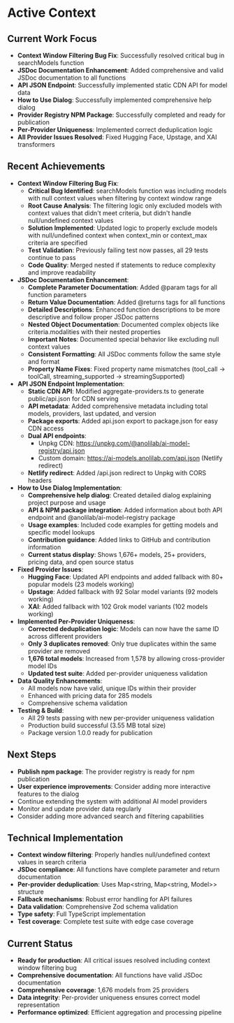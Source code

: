 # Active Context

## Current Work Focus
- **Context Window Filtering Bug Fix**: Successfully resolved critical bug in searchModels function
- **JSDoc Documentation Enhancement**: Added comprehensive and valid JSDoc documentation to all functions
- **API JSON Endpoint**: Successfully implemented static CDN API for model data
- **How to Use Dialog**: Successfully implemented comprehensive help dialog
- **Provider Registry NPM Package**: Successfully completed and ready for publication
- **Per-Provider Uniqueness**: Implemented correct deduplication logic
- **All Provider Issues Resolved**: Fixed Hugging Face, Upstage, and XAI transformers

## Recent Achievements
- **Context Window Filtering Bug Fix**:
  - **Critical Bug Identified**: searchModels function was including models with null context values when filtering by context window range
  - **Root Cause Analysis**: The filtering logic only excluded models with context values that didn't meet criteria, but didn't handle null/undefined context values
  - **Solution Implemented**: Updated logic to properly exclude models with null/undefined context when context_min or context_max criteria are specified
  - **Test Validation**: Previously failing test now passes, all 29 tests continue to pass
  - **Code Quality**: Merged nested if statements to reduce complexity and improve readability
- **JSDoc Documentation Enhancement**:
  - **Complete Parameter Documentation**: Added @param tags for all function parameters
  - **Return Value Documentation**: Added @returns tags for all functions
  - **Detailed Descriptions**: Enhanced function descriptions to be more descriptive and follow proper JSDoc patterns
  - **Nested Object Documentation**: Documented complex objects like criteria.modalities with their nested properties
  - **Important Notes**: Documented special behavior like excluding null context values
  - **Consistent Formatting**: All JSDoc comments follow the same style and format
  - **Property Name Fixes**: Fixed property name mismatches (tool_call → toolCall, streaming_supported → streamingSupported)
- **API JSON Endpoint Implementation**:
  - **Static CDN API**: Modified aggregate-providers.ts to generate public/api.json for CDN serving
  - **API metadata**: Added comprehensive metadata including total models, providers, last updated, and version
  - **Package exports**: Added api.json export to package.json for easy CDN access
  - **Dual API endpoints**: 
    - Unpkg CDN: https://unpkg.com/@anolilab/ai-model-registry/api.json
    - Custom domain: https://ai-models.anolilab.com/api.json (Netlify redirect)
  - **Netlify redirect**: Added /api.json redirect to Unpkg with CORS headers
- **How to Use Dialog Implementation**:
  - **Comprehensive help dialog**: Created detailed dialog explaining project purpose and usage
  - **API & NPM package integration**: Added information about both API endpoint and @anolilab/ai-model-registry package
  - **Usage examples**: Included code examples for getting models and specific model lookups
  - **Contribution guidance**: Added links to GitHub and contribution information
  - **Current status display**: Shows 1,676+ models, 25+ providers, pricing data, and open source status
- **Fixed Provider Issues**:
  - **Hugging Face**: Updated API endpoints and added fallback with 80+ popular models (23 models working)
  - **Upstage**: Added fallback with 92 Solar model variants (92 models working)
  - **XAI**: Added fallback with 102 Grok model variants (102 models working)
- **Implemented Per-Provider Uniqueness**:
  - **Corrected deduplication logic**: Models can now have the same ID across different providers
  - **Only 3 duplicates removed**: Only true duplicates within the same provider are removed
  - **1,676 total models**: Increased from 1,578 by allowing cross-provider model IDs
  - **Updated test suite**: Added per-provider uniqueness validation
- **Data Quality Enhancements**:
  - All models now have valid, unique IDs within their provider
  - Enhanced with pricing data for 285 models
  - Comprehensive schema validation
- **Testing & Build**:
  - All 29 tests passing with new per-provider uniqueness validation
  - Production build successful (3.55 MB total size)
  - Package version 1.0.0 ready for publication

## Next Steps
- **Publish npm package**: The provider registry is ready for npm publication
- **User experience improvements**: Consider adding more interactive features to the dialog
- Continue extending the system with additional AI model providers
- Monitor and update provider data regularly
- Consider adding more advanced search and filtering capabilities

## Technical Implementation
- **Context window filtering**: Properly handles null/undefined context values in search criteria
- **JSDoc compliance**: All functions have complete parameter and return documentation
- **Per-provider deduplication**: Uses Map<string, Map<string, Model>> structure
- **Fallback mechanisms**: Robust error handling for API failures
- **Data validation**: Comprehensive Zod schema validation
- **Type safety**: Full TypeScript implementation
- **Test coverage**: Complete test suite with edge case coverage

## Current Status
- **Ready for production**: All critical issues resolved including context window filtering bug
- **Comprehensive documentation**: All functions have valid JSDoc documentation
- **Comprehensive coverage**: 1,676 models from 25 providers
- **Data integrity**: Per-provider uniqueness ensures correct model representation
- **Performance optimized**: Efficient aggregation and processing pipeline 